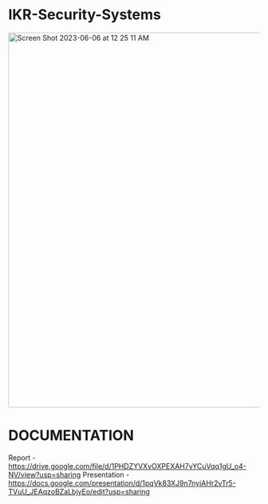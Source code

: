# IKR-Security-Systems
<img width="751" alt="Screen Shot 2023-06-06 at 12 25 11 AM" src="https://github.com/kartikgulia/IKR-Security-Systems/assets/44033533/e7d14ade-2153-40de-a30d-3c5c530a65e2">

# DOCUMENTATION
Report - https://drive.google.com/file/d/1PHDZYVXvOXPEXAH7yYCuVqq1gU_o4-NV/view?usp=sharing
Presentation - https://docs.google.com/presentation/d/1pqVk83XJ9n7nyiAHr2vTr5-TVuU_JEAqzoBZaLbjyEo/edit?usp=sharing
